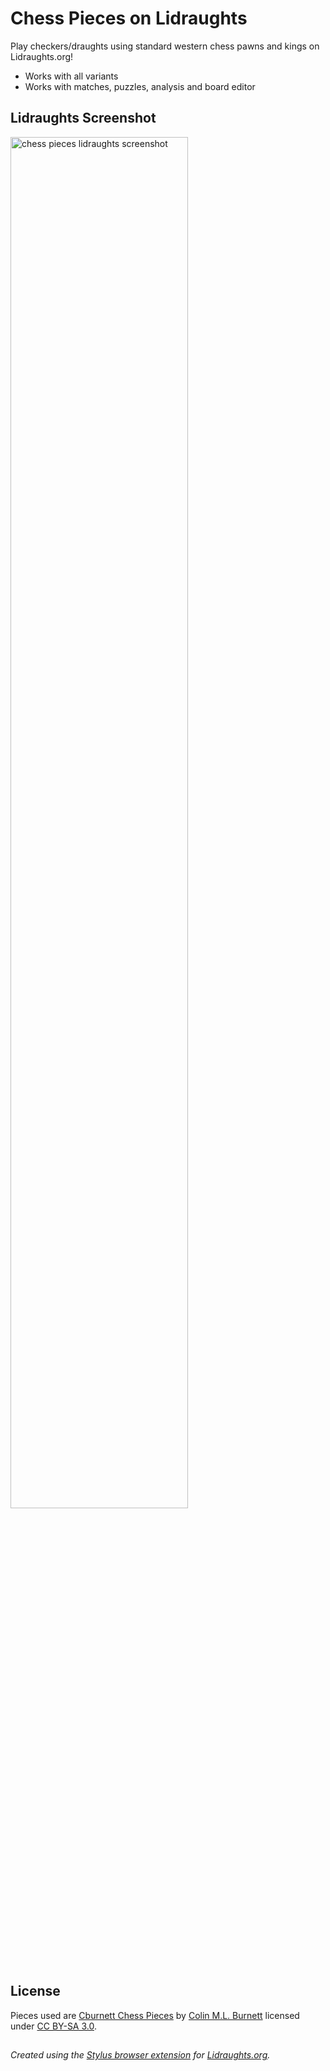# Chess Pieces on Lidraughts
Play checkers/draughts using standard western chess pawns and kings on Lidraughts.org!

- Works with all variants
- Works with matches, puzzles, analysis and board editor

## Lidraughts Screenshot
<img src="https://raw.githubusercontent.com/LuffyKudo/Lidraughts-Themes/main/Chess%20Pieces/Lidraughts%20Chess%20Pieces%20Screenshot.png" alt="chess pieces lidraughts screenshot" width="75%"></img>

## License
Pieces used are [Cburnett Chess Pieces](https://en.wikipedia.org/wiki/User:Cburnett/GFDL_images/Chess) by [Colin M.L. Burnett](https://en.wikipedia.org/wiki/User:Cburnett) licensed under [CC BY-SA 3.0](https://creativecommons.org/licenses/by-sa/3.0/deed.en).

##
*Created using the [Stylus browser extension](https://add0n.com/stylus.html) for [Lidraughts.org](https://lidraughts.org).*
